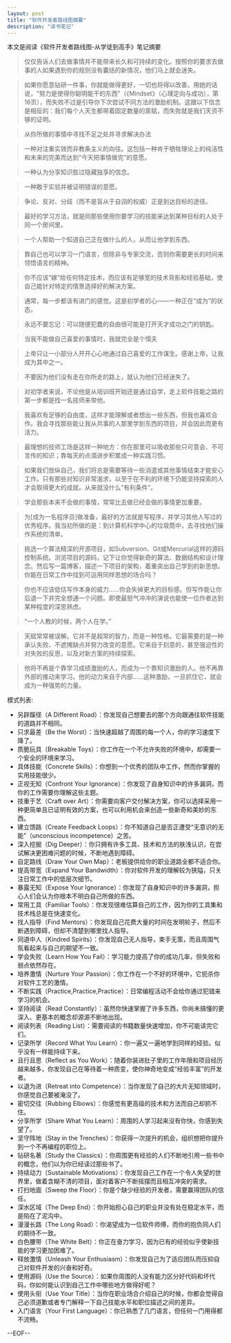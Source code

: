 ```yaml
---
layout: post
title: "软件开发者路线图摘要"
description: "读书笔记"
---
```


本文是阅读《软件开发者路线图-从学徒到高手》笔记摘要


> 仅仅告诉人们去做事情并不能带来长久和可持续的变化。按照你的要求去做事的人如果遇到你的规则没有囊括的新情况，他们马上就会迷失。


> 如果你愿意钻研一件事，你就能做得更好，一切也将得以改善。用她的话说，“努力是使得你聪明能干的东西”（《Mindset》（心理定向与成功），第16页），而失败不过是引导你下次尝试不同方法的激励机制。这跟以下信念是相反的：我们每个人天生都带着固定数量的禀赋，而失败就是我们天资不够的证明。


> 从你所做的事情中寻找不足之处并寻求解决办法


> 一种对注重实效而非教条主义的向往。这包括一种肯于牺牲理论上的纯洁性和未来的完美而达到“今天把事情做完”的意愿。


> 一种认为分享知识胜过隐藏独享的信念。


> 一种敢于实验并被证明错误的意愿。


> 争论、反对、分歧（而不是盲从于自诩的权威）正是到达目标的途径。


> 最好的学习方法，就是同那些使用你要学习的技能来达到某种目标的人处于同一个房间里。


> 一个人帮助一个知道自己正在做什么的人，从而让他学到东西。


> 靠自己也可以学习一门语言，但除非与专家交流，否则你需要更长的时间来领悟语言的精神。


> 你不应该“嫁”给任何特定技术，而应该有足够宽的技术背影和经验基础，使自己能针对特定的情景选择好的解决方案。


> 通常，每一步都该有进门的感觉。这是初学者的心——一种正在“成为”的状态。


> 永远不要忘记：可以随便犯蠢的自由很可能是打开天才成功之门的钥匙。


> 当我不能做自己喜爱的事情时，我就完全是个懦夫


> 上帝只让一小部分人开开心心地通过自己喜爱的工作谋生。感谢上帝，让我成为其中之一。


> 不要因为他们没有走在你所走的路上，就认为他们已经迷失了。


> 对初学者来说，不论他是从培训班开始还是通过自学，走上软件技能之路的第一步都是找一名技师来带他。


> 我喜欢有足够的自由度，这样才能理解或者想出一些东西，但我也喜欢合作。我会寻找那些能让我从共事的人那里学到东西的项目，并会因此而更有活力。


> 最理想的技师工场是这样一种地方：你在那里可以吸收那些只可意会、不可言传的知识；靠每天的点滴进步积累成一种实践习惯。


> 如果我们放纵自己，我们将总是需要等待一些消遣或其他事情结束才能安心工作。只有那些对知识非常渴求，以至于在不利的环境下仍能坚持探索的人才会取得更大的成就。从来就没什么“有利条件”。


> 学会那些本来不会做的事情，常常比去做已经会做的事情更加重要。


> 为[成为一名程序员]做准备，最好的方法就是写程序，并学习其他人写过的优秀程序。我当初所做的是：到计算机科学中心的垃圾筒中，去寻找他们操作系统的清单。


> 挑选一个算法精深的开源项目，如Subversion、Git或Mercurial这样的源码控制系统。浏览项目的源码，记下让你觉得新奇的算法、数据结构和设计理念。然后写一篇博客，描述一下项目的架构，着重突出自己学到的新思想。你能在日常工作中找到可运用同样思想的场合吗？


> 你也不应该低估写作本身的威力……你会失掉更大的目标感。但写作能让你后退一下并完全想通一个问题。即使最怒气冲冲的演说也能使一位作者达到某种程度的深思熟虑。


> “一个人教的时候，两个人在学。”


> 天赋常常被误解。它并不是超常的智力，而是一种性格。它最需要的是一种承认失败、不遮掩缺点并努力改变的意愿。它来自于刻意的，甚至强迫性的对失败的反思，以及对新方案的持续探索。


> 他将不再是个靠学习成绩激励的人，而成为一个靠知识激励的人。他不再靠外部的推动来学习。他的动力来自于内部……这种激励，一旦抓住它，就会成为一种强势的力量。

模式列表:

* 另辟蹊径（A Different Road）：你发现自己想要去的那个方向跟通往软件技能的道路并不相同。
* 只求最差（Be the Worst）：当快速超越了周围的每一个人，你的学习速度下降了。
* 质脆玩具（Breakable Toys）：你工作在一个不允许失败的环境中，却需要一个安全的环境来学习。
* 具体技能（Concrete Skills）：你想到一个优秀的团队中工作，然而你掌握的实用技能很少。
* 正视无知（Confront Your Ignorance）：你发现了自身知识中的许多漏洞，而你的工作需要你理解这些主题。
* 技重于艺（Craft over Art）：你需要向客户交付解决方案，你可以选择采用一种更简单且已证明有效的方案，也可以利用机会来创造一些新奇和美妙的东西。
* 建立馈路（Create Feedback Loops）：你不知道自己是否正遭受“无意识的无能”（unconscious incompetence）之苦。
* 深入挖掘（Dig Deeper）：你只拥有许多工具、技术和方法的肤浅认识，在尝试解决更困难问题的时候，不断地遇到障碍。
* 自定路线（Draw Your Own Map）：老板提供给你的职业道路全都不适合你。
* 提高带宽（Expand Your Bandwidth）：你对软件开发的理解较为狭隘，只关注日常工作中的低层次细节。
* 暴露无知（Expose Your Ignorance）：你发现了自身知识中的许多漏洞，担心人们会认为你根本不明白自己所做的东西。
* 常用工具（Familiar Tools）：你发现很难估算自己的工作，因为你的工具集和技术栈总是在快速变化。
* 找人指导（Find Mentors）：你发现自己花费大量的时间在发明轮子，然后不断遇到障碍，但却不清楚到哪里找人指导。
* 同道中人（Kindred Spirits）：你发现自己无人指导，束手无策，而且周围气氛看起来与自己的期望不一致。
* 学会失败（Learn How You Fail）：学习能力提高了你的成功几率，但失败和弱点依然存在。
* 培养激情（Nurture Your Passion）：你工作在一个不好的环境中，它扼杀你对软件工艺的激情。
* 不断实践（Practice,Practice,Practice）：日常编程活动不会给你通过犯错来学习的机会。
* 坚持阅读（Read Constantly）：虽然你快速掌握了许多东西，你尚未搞懂的更深入、更基本的概念却源源不断地出现。
* 阅读列表（Reading List）：需要阅读的书籍数量快速增加，你不可能读完它们。
* 记录所学（Record What You Learn）：你一遍又一遍地学到同样的经验。似乎没有一样能持续下来。
* 且行且思（Reflect as You Work）：随着你装进肚子里的工作年限和项目经历越来越多，你发现自己在等待着一种质变，使你神奇地变成“经验丰富”的开发者。
* 以退为进（Retreat into Competence）：当你发现了自己的大片无知领域时，你感觉自己要被淹没了。
* 密切交往（Rubbing Elbows）：你感觉有更高级的技术和方法而自己却抓不住。
* 分享所学（Share What You Learn）：周围的人学习起来没有你快，你感到失望了。
* 坚守阵地（Stay in the Trenches）：你获得一次提升的机会，组织想把你提升到一个不再编程的职位上。
* 钻研名著（Study the Classics）：你周围更有经验的人们不断地引用一些书中的概念，他们以为你已经读过那些书了。
* 持续动力（Sustainable Motivations）：你发现自己工作在一个令人失望的世界里，做着含糊不清的项目，面对着客户不断摇摆而且相互冲突的需求。
* 打扫地面（Sweep the Floor）：你是个缺少经验的开发者，需要赢得团队的信任。
* 深水区域（The Deep End）：你开始担心自己的职业并没有处在稳定水平，而是陷在了泥沟中。
* 漫漫长路（The Long Road）：你渴望成为一位软件师傅，而你的抱负同人们的期待不一致。
* 白色腰带（The White Belt）：你正在奋力学习，因为已有的经验似乎使新技能的学习更加困难了。
* 释放激情（Unleash Your Enthusiasm）：你发现自己为了适应团队而压抑自己对软件开发的兴奋和好奇。
* 使用源码（Use the Source）：如果你周围的人没有能力区分好代码和坏代码，你如何能认识到自己工作中哪些地方做得好呢？
* 使用头衔（Use Your Title）：当你在职业场合介绍自己的时候，你都会觉得自己必须道歉或者专门解释一下自己技能水平和职位描述之间的差异。
* 入门语言（Your First Language）：你已熟悉了几门语言，但任何一门用得都不流畅。

--EOF--
